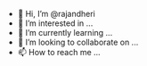 - 👋 Hi, I’m @rajandheri
- 👀 I’m interested in ...
- 🌱 I’m currently learning ...
- 💞️ I’m looking to collaborate on ...
- 📫 How to reach me ...

<!---
rajandheri/rajandheri is a ✨ special ✨ repository because its `README.md` (this file) appears on your GitHub profile.
You can click the Preview link to take a look at your changes.
--->
